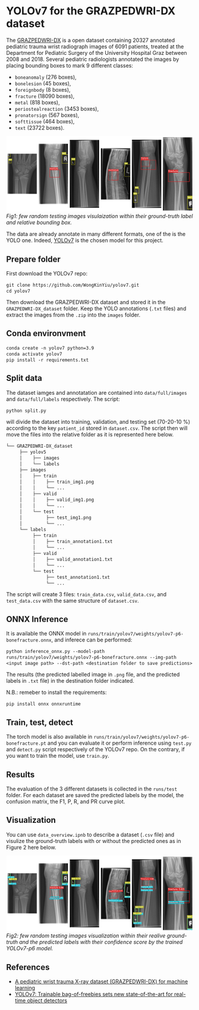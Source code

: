 # YOLOv7 for the GRAZPEDWRI-DX dataset

The [GRAZPEDWRI-DX](https://www.nature.com/articles/s41597-022-01328-z) is a open dataset containing 20327 annotated pediatric trauma wrist radiograph images of 6091 patients, treated at the Department for Pediatric Surgery of the University Hospital Graz between 2008 and 2018. Several pediatric radiologists annotated the images by placing bounding boxes to mark 9 different classes:

- `boneanomaly`  (276 boxes),
- `bonelesion` (45 boxes),
- `foreignbody` (8 boxes),
- `fracture` (18090 boxes),
- `metal` (818 boxes),
- `periostealreaction` (3453 boxes),
- `pronatorsign` (567 boxes),
- `softtissue` (464 boxes),
- `text` (23722 boxes).

![overview](overview.png)
*Fig1: few random testing images visulaization within their ground-truth label and relative bounding box.*

The data are already annotate in many different formats, one of the is the YOLO one. Indeed, [YOLOv7](https://github.com/WongKinYiu/yolov7.git) is the chosen model for this project.

## Prepare folder

First download the YOLOv7 repo:

    git clone https://github.com/WongKinYiu/yolov7.git
    cd yolov7

Then download the GRAZPEDWRI-DX dataset and stored it in the `GRAZPEDWRI-DX_dataset` folder. Keep the YOLO annotations (`.txt` files) and extract the images from the `.zip` into the `images` folder.

## Conda environvment

    conda create -n yolov7 python=3.9
    conda activate yolov7
    pip install -r requirements.txt

## Split data

The dataset iamges and annotatation are contained into `data/full/images` and `data/full/labels` respectively. The script:

    python split.py

will divide the dataset into training, validation, and testing set (70-20-10 %) according to the key `patient_id` stored in `dataset.csv`. The script then will move the files into the relative folder as it is represented here below.


    └── GRAZPEDWRI-DX_dataset     
         ├── yolov5
         │    ├── images
         │    └── labels
         ├── images
         │    ├── train
         │    │    ├── train_img1.png
         │    │    └── ...
         │    ├── valid
         │    │    ├── valid_img1.png
         │    │    └── ...
         │    └── test
         │         ├── test_img1.png
         │         └── ...
         └── labels
              ├── train
              │    ├── train_annotation1.txt
              │    └── ...
              ├── valid
              │    ├── valid_annotation1.txt
              │    └── ...
              └── test
                   ├── test_annotation1.txt
                   └── ...

The script will create 3 files: `train_data.csv`, `valid_data.csv`, and `test_data.csv` with the same structure of `dataset.csv`.

## ONNX Inference

It is available the ONNX model in `runs/train/yolov7/weights/yolov7-p6-bonefracture.onnx`, and inferece can be performed:

    python inference_onnx.py --model-path runs/train/yolov7/weights/yolov7-p6-bonefracture.onnx --img-path <input image path> --dst-path <destination folder to save predictions>

The results (the predicted labelled image in `.png` file, and the predicted labels in `.txt` file) in the destination folder indicated.

N.B.: remeber to install the requirements:

    pip install onnx onnxruntime

## Train, test, detect

The torch model is also available in `runs/train/yolov7/weights/yolov7-p6-bonefracture.pt` and you can evaluate it or perform inference using `test.py` and `detect.py` script respectively of the YOLOv7 repo. On the contrary, if you want to train the model, use `train.py`.

## Results

The evaluation of the 3 different datasets is collected in the `runs/test` folder. For each dataset are saved the predicted labels by the model, the confusion matrix, the F1, P, R, and PR curve plot.

## Visualization

You can use `data_overview.ipnb` to describe a dataset (`.csv` file) and visulize the ground-truth labels with or without the predicted ones as in Figure 2 here below.

![overview](overview_pred.png)
*Fig2: few random testing images visualization within their realive ground-truth and the predicted labels with their confidence score by the trained YOLOv7-p6 model.*

## References

- [A pediatric wrist trauma X-ray dataset (GRAZPEDWRI-DX) for machine learning](https://www.nature.com/articles/s41597-022-01328-z)
- [YOLOv7: Trainable bag-of-freebies sets new state-of-the-art for real-time object detectors](https://arxiv.org/abs/2207.02696)

